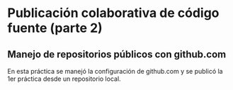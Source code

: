 # Publicación colaborativa de código fuente (parte 2)

## Manejo de repositorios públicos con github.com

En esta práctica se manejó la configuración de github.com y se publicó la 1er práctica desde un repositorio local.
